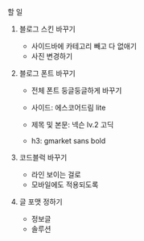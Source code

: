 할 일

1. 블로그 스킨 바꾸기
    - 사이드바에 카테고리 빼고 다 없애기
    - 사진 변경하기

2. 블로그 폰트 바꾸기
    - 전체 폰트 둥글둥글하게 바꾸기


    - 사이드: 에스코어드림 lite
    - 제목 및 본문: 넥슨 lv.2 고딕
    - h3: gmarket sans bold


3. 코드블럭 바꾸기
    - 라인 보이는 걸로
    - 모바일에도 적용되도록

4. 글 포맷 정하기
    - 정보글
    - 솔루션